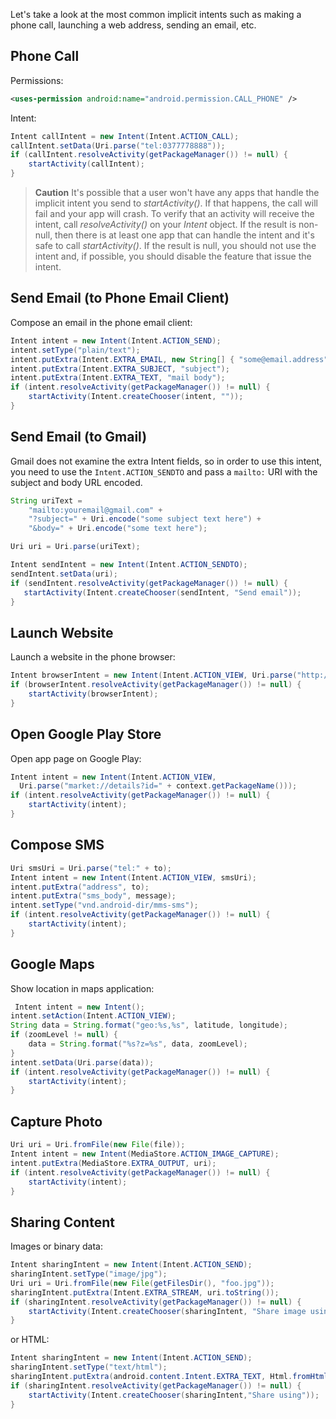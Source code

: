 Let's take a look at the most common implicit intents such as making a phone call, launching a web address, sending an email, etc.

## Phone Call

Permissions:

```xml
<uses-permission android:name="android.permission.CALL_PHONE" />
```

Intent:

```java
Intent callIntent = new Intent(Intent.ACTION_CALL);
callIntent.setData(Uri.parse("tel:0377778888"));
if (callIntent.resolveActivity(getPackageManager()) != null) {
    startActivity(callIntent);
}
```
> **Caution** It's possible that a user won't have any apps that handle the implicit intent you send to *startActivity()*. If that happens, the call will fail and your app will crash. To verify that an activity will receive the intent, call *resolveActivity()* on your *Intent* object. If the result is non-null, then there is at least one app that can handle the intent and it's safe to call *startActivity()*. If the result is null, you should not use the intent and, if possible, you should disable the feature that issue the intent.

## Send Email (to Phone Email Client)

Compose an email in the phone email client:

```java
Intent intent = new Intent(Intent.ACTION_SEND);
intent.setType("plain/text");
intent.putExtra(Intent.EXTRA_EMAIL, new String[] { "some@email.address" });
intent.putExtra(Intent.EXTRA_SUBJECT, "subject");
intent.putExtra(Intent.EXTRA_TEXT, "mail body");
if (intent.resolveActivity(getPackageManager()) != null) {
    startActivity(Intent.createChooser(intent, ""));
}
```

## Send Email (to Gmail)

Gmail does not examine the extra Intent fields, so in order to use this intent, you need to use the `Intent.ACTION_SENDTO` and pass a `mailto:` URI with the subject and body URL encoded.

```java
String uriText =
    "mailto:youremail@gmail.com" + 
    "?subject=" + Uri.encode("some subject text here") + 
    "&body=" + Uri.encode("some text here");

Uri uri = Uri.parse(uriText);

Intent sendIntent = new Intent(Intent.ACTION_SENDTO);
sendIntent.setData(uri);
if (sendIntent.resolveActivity(getPackageManager()) != null) {
   startActivity(Intent.createChooser(sendIntent, "Send email")); 
}
```

## Launch Website

Launch a website in the phone browser:

```java
Intent browserIntent = new Intent(Intent.ACTION_VIEW, Uri.parse("http://www.google.com"));
if (browserIntent.resolveActivity(getPackageManager()) != null) {
    startActivity(browserIntent);
}
```

## Open Google Play Store

Open app page on Google Play:

```java
Intent intent = new Intent(Intent.ACTION_VIEW, 
  Uri.parse("market://details?id=" + context.getPackageName()));
if (intent.resolveActivity(getPackageManager()) != null) {
    startActivity(intent);
}

```

## Compose SMS

```java
Uri smsUri = Uri.parse("tel:" + to);
Intent intent = new Intent(Intent.ACTION_VIEW, smsUri);
intent.putExtra("address", to);
intent.putExtra("sms_body", message);
intent.setType("vnd.android-dir/mms-sms");
if (intent.resolveActivity(getPackageManager()) != null) {
    startActivity(intent);
}
```

## Google Maps
 
Show location in maps application:

```java
 Intent intent = new Intent();
intent.setAction(Intent.ACTION_VIEW);
String data = String.format("geo:%s,%s", latitude, longitude);
if (zoomLevel != null) {
    data = String.format("%s?z=%s", data, zoomLevel);
}
intent.setData(Uri.parse(data));
if (intent.resolveActivity(getPackageManager()) != null) {
    startActivity(intent);
}

```

## Capture Photo

```java
Uri uri = Uri.fromFile(new File(file));
Intent intent = new Intent(MediaStore.ACTION_IMAGE_CAPTURE);
intent.putExtra(MediaStore.EXTRA_OUTPUT, uri);
if (intent.resolveActivity(getPackageManager()) != null) {
    startActivity(intent);
}

```

## Sharing Content

Images or binary data:

```java
Intent sharingIntent = new Intent(Intent.ACTION_SEND);
sharingIntent.setType("image/jpg");
Uri uri = Uri.fromFile(new File(getFilesDir(), "foo.jpg"));
sharingIntent.putExtra(Intent.EXTRA_STREAM, uri.toString());
if (sharingIntent.resolveActivity(getPackageManager()) != null) {
    startActivity(Intent.createChooser(sharingIntent, "Share image using"));
}
```

or HTML:

```java
Intent sharingIntent = new Intent(Intent.ACTION_SEND);
sharingIntent.setType("text/html");
sharingIntent.putExtra(android.content.Intent.EXTRA_TEXT, Html.fromHtml("<p>This is the text shared.</p>"));
if (sharingIntent.resolveActivity(getPackageManager()) != null) {
    startActivity(Intent.createChooser(sharingIntent,"Share using"));
}
```